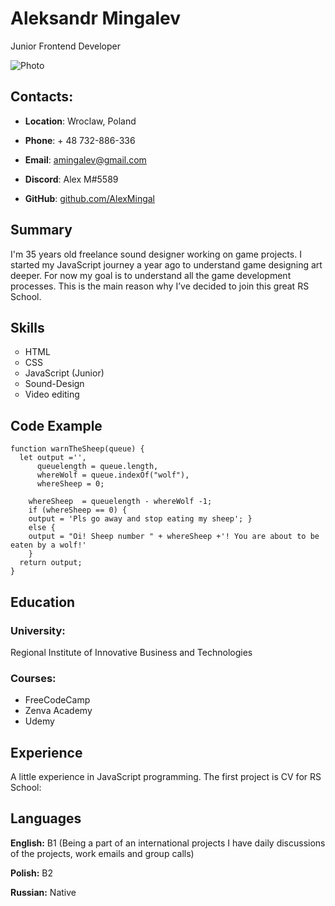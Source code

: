 # Aleksandr Mingalev

Junior Frontend Developer

![Photo](https://avatars.githubusercontent.com/u/91932617?v=4 "Photo") 


## Contacts:
*    **Location**: Wroclaw, Poland

*    **Phone**: + 48 732-886-336

*    **Email**: amingalev@gmail.com

*    **Discord**: Alex M#5589

*    **GitHub**: [github.com/AlexMingal](https://github.com/AlexMingal)



## Summary

I'm 35 years old freelance sound designer working on game projects. I started my JavaScript journey a year ago to understand game designing art deeper. For now my goal is to understand all the game development processes. This is the main reason why I’ve decided to join this great RS School.


## Skills
<ul type="circle">
    <li>HTML</li>
    <li>CSS</li>
    <li>JavaScript (Junior)</li>
    <li>Sound-Design</li>
    <li>Video editing</li>
</ul>

## Code Example 

```
function warnTheSheep(queue) {
  let output ='',
      queuelength = queue.length,
      whereWolf = queue.indexOf("wolf"),
      whereSheep = 0; 
  
    whereSheep  = queuelength - whereWolf -1;
    if (whereSheep == 0) {
    output = 'Pls go away and stop eating my sheep'; }
    else {
    output = "Oi! Sheep number " + whereSheep +'! You are about to be eaten by a wolf!'
    }
  return output;
}
```

## Education
### University: 
Regional Institute of Innovative Business and Technologies
### Courses: 
+ FreeCodeCamp
+ Zenva Academy
+ Udemy

## Experience
A little experience in JavaScript programming. 
The first project is CV for RS School:

## Languages
**English:** B1 (Being a part of an international projects I have daily discussions of the projects, work emails and group calls)

**Polish:** B2

**Russian:** Native
